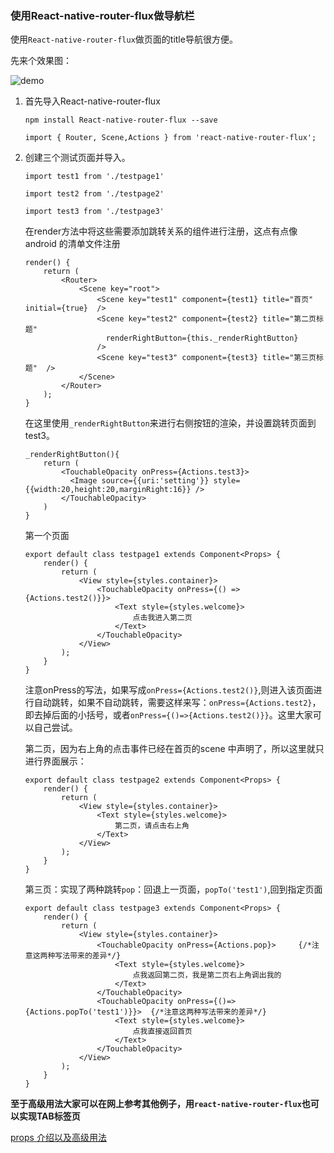 ### 使用React-native-router-flux做导航栏 ###

使用`React-native-router-flux`做页面的title导航很方便。

先来个效果图：

![demo](https://i.imgur.com/ylhdIIM.gif)

1. 首先导入React-native-router-flux
	
	`npm install React-native-router-flux --save`

	`import { Router, Scene,Actions } from 'react-native-router-flux';`
2.	创建三个测试页面并导入。

	`import test1 from './testpage1'`

	`import test2 from './testpage2'`

	`import test3 from './testpage3'`
	
	在render方法中将这些需要添加跳转关系的组件进行注册，这点有点像android 的清单文件注册
	
		render() {
		    return (
		        <Router>
		            <Scene key="root">
		                <Scene key="test1" component={test1} title="首页" initial={true}  />
		                <Scene key="test2" component={test2} title="第二页标题"
		                  renderRightButton={this._renderRightButton}
		                />
		                <Scene key="test3" component={test3} title="第三页标题"  />
		            </Scene>
		        </Router>
		    );
	  	}
	在这里使用`_renderRightButton`来进行右侧按钮的渲染，并设置跳转页面到test3。
		 
		_renderRightButton(){
		    return (
		        <TouchableOpacity onPress={Actions.test3}>
		          <Image source={{uri:'setting'}} style={{width:20,height:20,marginRight:16}} />
		        </TouchableOpacity>
		    )
		}
	

	第一个页面

		export default class testpage1 extends Component<Props> {
		    render() {
		        return (
		            <View style={styles.container}>
		                <TouchableOpacity onPress={() => {Actions.test2()}}>
		                    <Text style={styles.welcome}>
		                        点击我进入第二页
		                    </Text>
		                </TouchableOpacity>
		            </View>
		        );
		    }
		}
	注意onPress的写法，如果写成`onPress={Actions.test2()}`,则进入该页面进行自动跳转，如果不自动跳转，需要这样来写：`onPress={Actions.test2}`，即去掉后面的小括号，或者`onPress={()=>{Actions.test2()}}`。这里大家可以自己尝试。
	
	第二页，因为右上角的点击事件已经在首页的scene 中声明了，所以这里就只进行界面展示：

		export default class testpage2 extends Component<Props> {
		    render() {
		        return (
		            <View style={styles.container}>
		                <Text style={styles.welcome}>
		                    第二页，请点击右上角
		                </Text>
		            </View>
		        );
		    }
		}

	第三页：实现了两种跳转`pop`：回退上一页面，`popTo('test1')`,回到指定页面

		export default class testpage3 extends Component<Props> {
		    render() {
		        return (
		            <View style={styles.container}>
		                <TouchableOpacity onPress={Actions.pop}>     {/*注意这两种写法带来的差异*/}
		                    <Text style={styles.welcome}>
		                        点我返回第二页，我是第二页右上角调出我的
		                    </Text>
		                </TouchableOpacity>
		                <TouchableOpacity onPress={()=>{Actions.popTo('test1')}}>  {/*注意这两种写法带来的差异*/}
		                    <Text style={styles.welcome}>
		                        点我直接返回首页
		                    </Text>
		                </TouchableOpacity>
		            </View>
		        );
		    }
		}

**至于高级用法大家可以在网上参考其他例子，用`react-native-router-flux`也可以实现TAB标签页**

[props 介绍以及高级用法](https://www.cnblogs.com/lemonzwt/p/8182345.html "https://www.cnblogs.com/lemonzwt/p/8182345.html")